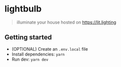 # lightbulb

> illuminate your house
> hosted on https://lit.lighting

## Getting started

- (OPTIONAL) Create an `.env.local` file
- Install dependencies: `yarn`
- Run dev: `yarn dev`
